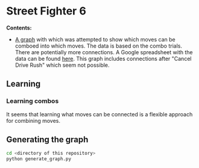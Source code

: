 # Street Fighter 6

**Contents:**

* [A graph](ryu.svg) with which was attempted to show which moves can be comboed into which moves.
  The data is based on the combo trials.
  There are potentially more connections.
  A Google spreadsheet with the data can be found [here](https://docs.google.com/spreadsheets/d/1DFSMj221zP8sIRzEX7HiMsM7dGdJweVsqILZt6hfyjs/edit?usp=sharing).
  This graph includes connections after "Cancel Drive Rush" which seem not possible.

## Learning

### Learning combos

It seems that learning what moves can be connected is a flexible approach
for combining moves.

## Generating the graph

```sh
cd <directory of this repository>
python generate_graph.py
```
